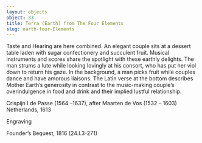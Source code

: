 ```yaml
---
layout: objects
object: 33
title: Terra (Earth) from The Four Elements  
slug: earth-four-Elements
---
```


Taste and Hearing are here combined.  An elegant couple sits at a dessert table laden with sugar confectionery and succulent fruit.  Musical instruments and scores share the spotlight with these earthly delights.  The man strums a lute while looking lovingly at his consort, who has put her viol down to return his gaze. In the background, a man picks fruit while couples dance and have amorous liaisons. The Latin verse at the bottom  describes Mother Earth’s generosity in contrast  to the music-making couple’s overindulgence in food and drink and their implied lustful relationship.

Crispijn I de Passe (1564 –1637), after Maarten de Vos (1532 – 1603) Netherlands, 1613  

Engraving  

Founder’s Bequest, 1816 (24.I.3-271)
